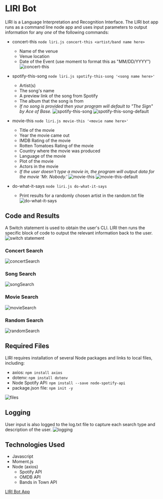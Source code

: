# LIRI Bot

LIRI is a Language Interpretation and Recognition Interface.  The LIRI bot app runs as a command line node app and uses input parameters to output information for any _one_ of the following commands:
* concert-this  `node liri.js concert-this <artist/band name here>`
  * Name of the venue
  * Venue location
  * Date of the Event (use moment to format this as "MM/DD/YYYY")
  ![concert-this](https://github.com/stellie82/liri-node-app/blob/master/screenshots/concert-this.gif?raw=true)
  
* spotify-this-song  `node liri.js spotify-this-song '<song name here>'`
  * Artist(s)
  * The song's name
  * A preview link of the song from Spotify
  * The album that the song is from
  * _If no song is provided then your program will default to "The Sign" by Ace of Base._
  ![spotify-this-song](https://github.com/stellie82/liri-node-app/blob/master/screenshots/spotify-this-song.gif?raw=true)
  ![spotify-this-song-default](https://github.com/stellie82/liri-node-app/blob/master/screenshots/spotify-this-song-default.gif?raw=true)
  
* movie-this  `node liri.js movie-this '<movie name here>'`
  * Title of the movie
  * Year the movie came out
  * IMDB Rating of the movie
  * Rotten Tomatoes Rating of the movie  
  * Country where the movie was produced
  * Language of the movie
  * Plot of the movie
  * Actors in the movie
  * _If the user doesn't type a movie in, the program will output data for the movie 'Mr. Nobody.'_
  ![movie-this](https://github.com/stellie82/liri-node-app/blob/master/screenshots/movie-this.gif?raw=true)
  ![movie-this-default](https://github.com/stellie82/liri-node-app/blob/master/screenshots/movie-this-default.gif?raw=true)
  
* do-what-it-says  `node liri.js do-what-it-says`
  * Print results for a randomly chosen artist in the random.txt file
  ![do-what-it-says](https://github.com/stellie82/liri-node-app/blob/master/screenshots/do-what-it-says.gif?raw=true)
  
## Code and Results

A Switch statement is used to obtain the user's CLI.  LIRI then runs the specific block of code to output the relevant information back to the user.
![switch statement](https://github.com/stellie82/liri-node-app/blob/master/screenshots/switch.png?raw=true)

### Concert Search
![concertSearch](https://github.com/stellie82/liri-node-app/blob/master/screenshots/concertSearch.png?raw=true)

### Song Search
![songSearch](https://github.com/stellie82/liri-node-app/blob/master/screenshots/songSearch.png?raw=true)

### Movie Search
![movieSearch](https://github.com/stellie82/liri-node-app/blob/master/screenshots/movieSearch.png?raw=true)

### Random Search
![randomSearch](https://github.com/stellie82/liri-node-app/blob/master/screenshots/doWhatItSays.png?raw=true)

## Required Files

LIRI requires installation of several Node packages and links to local files, including:
* axios: `npm install axios`
* dotenv: `npm install dotenv`
* Node Spotify API: `npm install --save node-spotify-api`
* package.json file: `npm init -y`

![files](https://github.com/stellie82/liri-node-app/blob/master/screenshots/files.png?raw=true)

## Logging

User input is also logged to the log.txt file to capture each search type and description of the user.
![logging](https://github.com/stellie82/liri-node-app/blob/master/screenshots/logging.png?raw=true)

## Technologies Used
* Javascript
* Moment.js
* Node (axios)
  * Spotify API
  * OMDB API
  * Bands in Town API
 
[LIRI Bot App](https://github.com/stellie82/liri-node-app.git)
